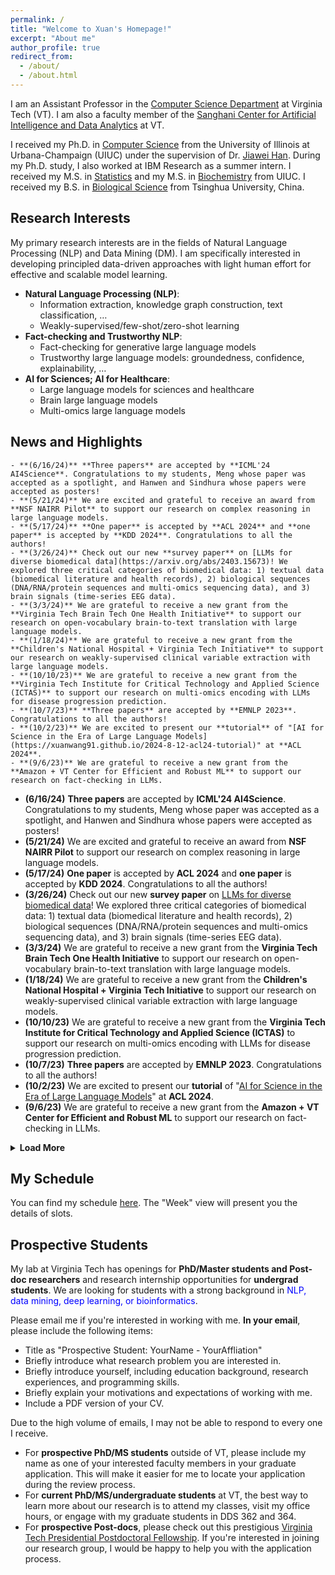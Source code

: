 ```yaml
---
permalink: /
title: "Welcome to Xuan's Homepage!"
excerpt: "About me"
author_profile: true
redirect_from: 
  - /about/
  - /about.html
---
```


I am an Assistant Professor in the [Computer Science Department](https://cs.vt.edu/) at Virginia Tech (VT). I am also a faculty member of the [Sanghani Center for Artificial Intelligence and Data Analytics](https://sanghani.cs.vt.edu/) at VT.

I received my Ph.D. in [Computer Science](http://www.cs.uiuc.edu/) from the University of Illinois at Urbana-Champaign (UIUC) under the supervision of Dr. [Jiawei Han](http://hanj.cs.illinois.edu/). During my Ph.D. study, I also worked at IBM Research as a summer intern. I received my M.S. in [Statistics](https://stat.illinois.edu/) and my M.S. in [Biochemistry](https://mcb.illinois.edu/departments/biochemistry/) from UIUC. I received my B.S. in [Biological Science](https://life.tsinghua.edu.cn/) from Tsinghua University, China.


## Research Interests
My primary research interests are in the fields of Natural Language Processing (NLP) and Data Mining (DM). I am specifically interested in developing principled data-driven approaches with light human effort for effective and scalable model learning.

- **Natural Language Processing (NLP)**:
  - Information extraction, knowledge graph construction, text classification, …
  - Weakly-supervised/few-shot/zero-shot learning
- **Fact-checking and Trustworthy NLP**:
  - Fact-checking for generative large language models
  - Trustworthy large language models: groundedness, confidence, explainability, …
- **AI for Sciences; AI for Healthcare**:
  - Large language models for sciences and healthcare
  - Brain large language models
  - Multi-omics large language models

## News and Highlights
```{r}
- **(6/16/24)** **Three papers** are accepted by **ICML'24 AI4Science**. Congratulations to my students, Meng whose paper was accepted as a spotlight, and Hanwen and Sindhura whose papers were accepted as posters!
- **(5/21/24)** We are excited and grateful to receive an award from **NSF NAIRR Pilot** to support our research on complex reasoning in large language models.
- **(5/17/24)** **One paper** is accepted by **ACL 2024** and **one paper** is accepted by **KDD 2024**. Congratulations to all the authors!
- **(3/26/24)** Check out our new **survey paper** on [LLMs for diverse biomedical data](https://arxiv.org/abs/2403.15673)! We explored three critical categories of biomedical data: 1) textual data (biomedical literature and health records), 2) biological sequences (DNA/RNA/protein sequences and multi-omics sequencing data), and 3) brain signals (time-series EEG data).
- **(3/3/24)** We are grateful to receive a new grant from the **Virginia Tech Brain Tech One Health Initiative** to support our research on open-vocabulary brain-to-text translation with large language models.
- **(1/18/24)** We are grateful to receive a new grant from the **Children's National Hospital + Virginia Tech Initiative** to support our research on weakly-supervised clinical variable extraction with large language models.
- **(10/10/23)** We are grateful to receive a new grant from the **Virginia Tech Institute for Critical Technology and Applied Science (ICTAS)** to support our research on multi-omics encoding with LLMs for disease progression prediction.
- **(10/7/23)** **Three papers** are accepted by **EMNLP 2023**. Congratulations to all the authors!
- **(10/2/23)** We are excited to present our **tutorial** of "[AI for Science in the Era of Large Language Models](https://xuanwang91.github.io/2024-8-12-acl24-tutorial)" at **ACL 2024**.
- **(9/6/23)** We are grateful to receive a new grant from the **Amazon + VT Center for Efficient and Robust ML** to support our research on fact-checking in LLMs.
```
- **(6/16/24)** **Three papers** are accepted by **ICML'24 AI4Science**. Congratulations to my students, Meng whose paper was accepted as a spotlight, and Hanwen and Sindhura whose papers were accepted as posters!
- **(5/21/24)** We are excited and grateful to receive an award from **NSF NAIRR Pilot** to support our research on complex reasoning in large language models.
- **(5/17/24)** **One paper** is accepted by **ACL 2024** and **one paper** is accepted by **KDD 2024**. Congratulations to all the authors!
- **(3/26/24)** Check out our new **survey paper** on [LLMs for diverse biomedical data](https://arxiv.org/abs/2403.15673)! We explored three critical categories of biomedical data: 1) textual data (biomedical literature and health records), 2) biological sequences (DNA/RNA/protein sequences and multi-omics sequencing data), and 3) brain signals (time-series EEG data).
- **(3/3/24)** We are grateful to receive a new grant from the **Virginia Tech Brain Tech One Health Initiative** to support our research on open-vocabulary brain-to-text translation with large language models.
- **(1/18/24)** We are grateful to receive a new grant from the **Children's National Hospital + Virginia Tech Initiative** to support our research on weakly-supervised clinical variable extraction with large language models.
- **(10/10/23)** We are grateful to receive a new grant from the **Virginia Tech Institute for Critical Technology and Applied Science (ICTAS)** to support our research on multi-omics encoding with LLMs for disease progression prediction.
- **(10/7/23)** **Three papers** are accepted by **EMNLP 2023**. Congratulations to all the authors!
- **(10/2/23)** We are excited to present our **tutorial** of "[AI for Science in the Era of Large Language Models](https://xuanwang91.github.io/2024-8-12-acl24-tutorial)" at **ACL 2024**.
- **(9/6/23)** We are grateful to receive a new grant from the **Amazon + VT Center for Efficient and Robust ML** to support our research on fact-checking in LLMs.

<details>
<summary><b>Load More</b></summary>
<li><b>(6/7/23)</b> We are grateful to receive a new grant from the Center for Health Behaviors Research at <b>Fralin Biomedical Research Institute</b> to support our research on AI-guided behavioral health modifier prediction for fetal growth disorder detection.</li>
<li><b>(5/11/23)</b> We are grateful to receive a new grant from the <b>Commonwealth Cyber Initiative (CCI)</b> to support our research on trustworthy multimodal machine learning in healthcare.</li>
<li><b>(5/1/23)</b> <b>Two papers</b> are accepted by <b>ACL 2023</b>. Congratulations to all the authors!</li>  
<li><b>(1/1/23)</b> I started a new journey as an Assistant Professor in <b>CS@VT</b>.</li>

</details>


## My Schedule

You can find my schedule [here](https://outlook.office365.com/owa/calendar/7a9db64927ad4b31ac057a71aa1a21f4@vt.edu/36019279cd6b4fb78bef49139b5b4e834236640486942120667/calendar.html). The "Week" view will present you the details of slots.
 

## Prospective Students
My lab at Virginia Tech has openings for **PhD/Master students and Post-doc researchers** and research internship opportunities for **undergrad students**. We are looking for students with a strong background in <span style="color:blue">NLP, data mining, deep learning, or bioinformatics</span>.

Please email me if you're interested in working with me. **In your email**, please include the following items:
- Title as "Prospective Student: YourName - YourAffliation"
- Briefly introduce what research problem you are interested in.
- Briefly introduce yourself, including education background, research experiences, and programming skills.
- Briefly explain your motivations and expectations of working with me.
- Include a PDF version of your CV.

Due to the high volume of emails, I may not be able to respond to every one I receive. 
- For **prospective PhD/MS students** outside of VT, please include my name as one of your interested faculty members in your graduate application. This will make it easier for me to locate your application during the review process.
- For **current PhD/MS/undergraduate students** at VT, the best way to learn more about our research is to attend my classes, visit my office hours, or engage with my graduate students in DDS 362 and 364.
- For **prospective Post-docs**, please check out this prestigious [Virginia Tech Presidential Postdoctoral Fellowship](https://www.research.vt.edu/about/postdoctoral-associates/virginia-tech-presidential-postdoctoral-fellowships.html). If you're interested in joining our research group, I would be happy to help you with the application process.
